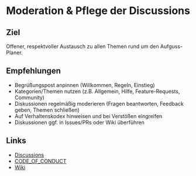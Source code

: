 # Moderation & Pflege der Discussions

## Ziel
Offener, respektvoller Austausch zu allen Themen rund um den Aufguss-Planer.

## Empfehlungen
- Begrüßungspost anpinnen (Willkommen, Regeln, Einstieg)
- Kategorien/Themen nutzen (z.B. Allgemein, Hilfe, Feature-Requests, Community)
- Diskussionen regelmäßig moderieren (Fragen beantworten, Feedback geben, Themen schließen)
- Auf Verhaltenskodex hinweisen und bei Verstößen eingreifen
- Diskussionen ggf. in Issues/PRs oder Wiki überführen

## Links
- [Discussions](https://github.com/Elpablo777/Aufguss-Planer/discussions)
- [CODE_OF_CONDUCT](../CODE_OF_CONDUCT.md)
- [Wiki](https://github.com/Elpablo777/Aufguss-Planer/wiki)

